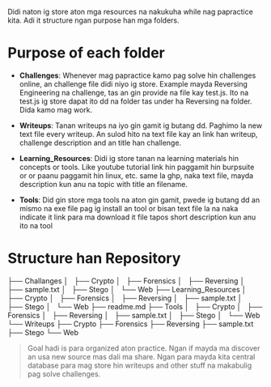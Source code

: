 Didi naton ig store aton mga resources na nakukuha while nag papractice kita. Adi it structure ngan purpose han mga folders.

# Purpose of each folder
- **Challenges**: Whenever mag papractice kamo pag solve hin challenges online, an challenge file didi niyo ig store. Example mayda Reversing Engineering na challenge, tas an gin provide na file kay test.js. Ito na test.js ig store dapat ito dd na folder tas under ha Reversing na folder. Dida kamo mag work.

- **Writeups**: Tanan writeups na iyo gin gamit ig butang dd. Paghimo la new text file every writeup. An sulod hito na text file kay an link han writeup, challenge description and an title han challenge. 

- **Learning_Resources**: Didi ig store tanan na learning materials hin concepts or tools. Like youtube tutorial link hin paggamit hin burpsuite or or paanu paggamit hin linux, etc. same la ghp, naka text file, mayda description kun anu na topic with title an filename.

- **Tools**: Did gin store mga tools na aton gin gamit, pwede ig butang dd an mismo na exe file pag ig install an tool or bisan text file la na naka indicate it link para ma download it file tapos short description kun anu ito na tool


# Structure han Repository
├── Challanges
│   ├── Crypto
│   ├── Forensics
│   ├── Reversing
│   ├── sample.txt
│   ├── Stego
│   └── Web
├── Learning_Resources
│   ├── Crypto
│   ├── Forensics
│   ├── Reversing
│   ├── sample.txt
│   ├── Stego
│   └── Web
├── readme.md
├── Tools
│   ├── Crypto
│   ├── Forensics
│   ├── Reversing
│   ├── sample.txt
│   ├── Stego
│   └── Web
└── Writeups
    ├── Crypto
    ├── Forensics
    ├── Reversing
    ├── sample.txt
    ├── Stego
    └── Web

> Goal hadi is para organized aton practice. Ngan if mayda ma discover an usa new source mas dali ma share. Ngan para mayda kita central database para mag store hin writeups and other stuff na makabulig pag solve challenges. 

